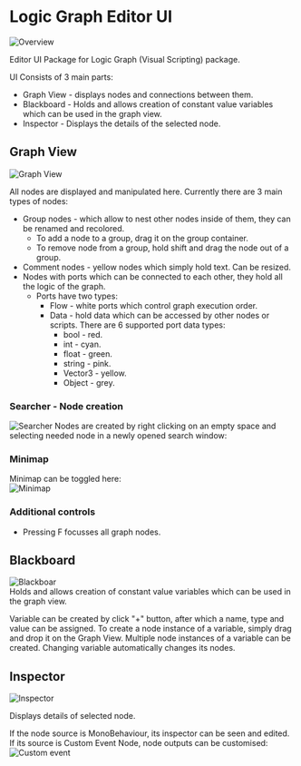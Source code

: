 # Logic Graph Editor UI

![Overview](resources/overview.png)

Editor UI Package for Logic Graph (Visual Scripting) package.

UI Consists of 3 main parts:
* Graph View - displays nodes and connections between them.
* Blackboard - Holds and allows creation of constant value variables which can be used in the graph view.
* Inspector - Displays the details of the selected node.

## Graph View

![Graph View](resources/graphView.png)

All nodes are displayed and manipulated here. 
Currently there are 3 main types of nodes:

* Group nodes - which allow to nest other nodes inside of them, they can be renamed and recolored.
	* To add a node to a group, drag it on the group container.
	* To remove node from a group, hold shift and drag the node out of a group.
* Comment nodes - yellow nodes which simply hold text. Can be resized.
* Nodes with ports which can be connected to each other, they hold all the logic of the graph.
	* Ports have two types:
		* Flow - white ports which control graph execution order. 
		* Data - hold data which can be accessed by other nodes or scripts. There are 6 supported port data types:
			* bool - red.
			* int - cyan.
			* float - green.
			* string - pink.
			* Vector3 - yellow.
			* Object - grey.

### Searcher - Node creation
![Searcher](resources/searcher.png)
Nodes are created by right clicking on an empty space and selecting needed node in a newly opened search window:

### Minimap
Minimap can be toggled here:  
![Minimap](resources/minimap.png)

### Additional controls

* Pressing F focusses all graph nodes.

## Blackboard

  ![Blackboar](resources/blackboard.png)  
  Holds and allows creation of constant value variables which can be used in the graph view.
 
 Variable can be created by click "+" button, after which a name, type and value can be assigned.
 To create a node instance of a variable, simply drag and drop it on the Graph View. Multiple node instances of a variable can be created.
 Changing variable automatically changes its nodes.

## Inspector

 ![Inspector](resources/inspector.png)
 
Displays details of selected node.

If the node source is MonoBehaviour, its inspector can be seen and edited.
If its source is Custom Event Node, node outputs can be customised:  
 ![Custom event](resources/customNode.png)